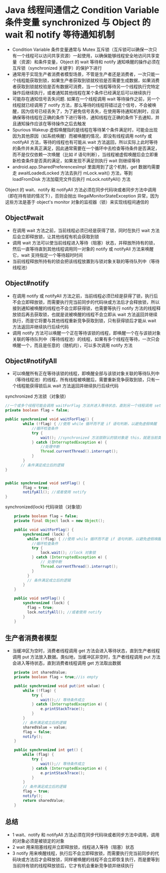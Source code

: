 # Java 线程间通信之 Condition Variable 条件变量 synchronized 与 Object 的 wait 和 notify 等待通知机制
- Condition Variable 条件变量通常与 Mutex 互斥锁（互斥锁可以确保一次只有一个线程可以访问共享资源）一起使用，以确保能够线程安全地访问共享变量（资源）和条件变量，Object 的 wait 等待和 notify 通知唤醒的操作必须在互斥锁（synchronized 关键字）的保护下进行
- 通常用于实现生产者消费者模型场景，不管是生产者还是消费者，一次只能一个线程能获取到锁，如果生产者获取到锁就校验是否需要生成数据，如果消费者获取到锁就校验是否有数据可消费，当一个线程等待另一个线程执行完特定操作后继续执行，或者通知其他线程在某个条件已经满足后可以继续执行
- 可能存在通知信号丢失问题. 如果在一个线程调用 wait 等待操作之前，另一个线程就已经调用了 notify 方法，那么等待的线程将错过这个信号，不会被唤醒，因为信号已经丢失了，为了避免信号丢失，在使用等待通知机制时，应该确保等待线程在正确的条件下进行等待，通知线程在正确的条件下去通知，并且通知操作应该在等待操作之后去触发
- Spurious Wakeup 虚假唤醒指的是线程在等待某个条件满足时，可能会出现因为其他原因（如系统唤醒）而被唤醒的情况，即没有线程调用 notify 或 notifyAll 方法，等待的线程也有可能从 wait 方法返回，所以实际上此时等待的条件并未真正满足，因此通常需要在一个循环中去检查等待条件是否满足，而不是仅仅依赖一次唤醒（比如 if 语句判断），当线程被虚假唤醒后会立即重新检查条件是否真的满足，如果发现不满足则执行 wait 则继续等待
- android.app.SharedPreferencesImpl 里面用到了这个机制，get 数据均需要走 awaitLoadedLocked 方法去执行 mLock.wait() 方法，等到 loadFromDisk 方法加载完文件后执行 mLock.notifyAll() 方法

Object 的 wait、notify 和 notifyAll 方法必须在同步代码块或者同步方法中调用（即在持有锁的情况下），否则会抛出 IllegalMonitorStateException 异常，因为这些方法是基于 object's monitor 对象的监视器（锁）来实现线程间通信的

## Object#wait
- 在调用 wait 方法之前，当前线程必须已经是获得了锁，同时在执行 wait 方法后会立即释放锁，让其他线程有机会获取到锁
- 调用 wait 方法可以使当前线程进入等待（阻塞）状态，并释放所持有的锁，然后一直等待直到其他线程调用同一对象的 notify 或 notifyAll 方法来唤醒它，wait 支持指定一个等待超时时间
- 当前线程释放所持有的锁会把该线程放置到与锁对象关联的等待队列中（等待线程池）

## Object#notify 
- 在调用 notify 或 notifyAll 方法之前，当前线程必须已经是获得了锁，执行后不会立即释放锁，而需要执行完当前同步的代码块或方法后才会释放锁，所以接到通知被唤醒的线程也不会立即获得锁，也需要等执行 notify 方法的线程释放锁后再去获取锁，也就是说被唤醒的线程不会立即从 wait 方法返回并继续执行，而是它将要与其他线程重新竞争获取到锁，只有获得锁后才能从 wait 方法返回并继续执行后续代码
- 调用 notify 方法可以唤醒一个正在等待该锁的线程，即唤醒一个在与该锁对象关联的等待队列中（等待线程池）的线程，如果有多个线程在等待，一次只会唤醒一个，而且是任意的（随机的），可以多次调用 notify 方法

## Object#notifyAll 
- 可以唤醒所有正在等待该锁的线程，即唤醒全部与该锁对象关联的等待队列中（等待线程池）的线程，所有线程被唤醒后，需要重新竞争获取到锁，只有一个线程能获得锁后从 wait 方法返回并继续执行后续代码


synchronized 方法锁（对象锁）
```java
//一个或多个线程可能会调用 waitForFlag 方法并进入等待状态，直到另一个线程调用 setFlag 方法来设置条件后唤醒它们
private boolean flag = false;

public synchronized void waitForFlag() {
        while (!flag) { //使用 while 循环而不是 if 语句判断，以避免虚假唤醒
            //循环检查条件
            try {
                wait(); //synchronized 方法锁默认的锁对象是 this，就是当前类对象锁，而这里 this.wait 也是省略了 this.
            } catch (InterruptedException e) {
                //处理中断
                Thread.currentThread().interrupt();
            }
        }
       // 条件满足成立后的逻辑
}


public synchronized void setFlag() {
        flag = true;
        notifyAll(); //或者使用 notify
}

```

synchronized(lock) 代码块锁（对象锁）
```java
    private boolean flag = false;
    private final Object lock = new Object();

    public void waitForFlag() {
        synchronized (lock) {
          while (!flag) { //使用 while 循环而不是 if 语句判断，以避免虚假唤醒
            //循环检查条件
            try {
                lock.wait(); //lock 对象锁
            } catch (InterruptedException e) {
                // 处理中断
                Thread.currentThread().interrupt();
            }
          }
          // 条件满足成立后的逻辑
        }
    }

    public void setFlag() {
        synchronized (lock) {
          flag = true;
          lock.notifyAll(); //或者使用 notify
        }
    }
```


## 生产者消费者模型
- 当缓冲区为空时，消费者线程调用 get 方法会进入等待状态，直到生产者线程调用 put 方法放入数据。类似地，当缓冲区非空时，生产者线程调用 put 方法会进入等待状态，直到消费者线程调用 get 方法取出数据
```java
    private int sharedValue;
    private boolean flag = true;//is empty

    public synchronized void put(int value) {
        while (!flag) {
            try {
                wait();// 等待条件成立
            } catch (InterruptedException e) {
                e.printStackTrace();
            }
        }
        // 条件满足成立后的逻辑
        sharedValue = value;
        flag = false;
        notify();
    }

    public synchronized int get() {
        while (flag) {
            try {
                wait();// 等待条件成立
            } catch (InterruptedException e) {
                e.printStackTrace();
            }
        }
        // 条件满足成立后的逻辑
        flag = true;
        notify();
        return sharedValue;
    }
```
 
 
 ## 总结
 - 1 wait、notify 和 notifyAll 方法必须在同步代码块或者同步方法中调用，调用的对象必须是被锁定的对象
 - 2 wait 用来阻塞线程并立即释放锁，线程进入等待（阻塞）状态
 - 3 notify 用来唤醒线程，执行后不会立即释放锁，而需要执行完当前同步的代码块或方法后才会释放锁，同样被唤醒的线程不会立即恢复执行，而是要等到当前持有锁的线程释放锁后，它才有机会重新竞争锁并继续执行